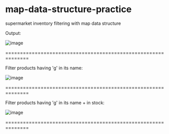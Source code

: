 # map-data-structure-practice
supermarket inventory filtering with map data structure

Output:

![image](https://github.com/marie-sheela-joseph/map-data-structure-practice/assets/92960836/682f1e3b-806f-4539-818a-8348719bcb68)

==============================================================

Filter products having 'g' in its name:

![image](https://github.com/marie-sheela-joseph/map-data-structure-practice/assets/92960836/eb7249e1-8aaf-4bbf-9ab8-b677e43c104b)

==============================================================

Filter products having 'g' in its name + in stock:

![image](https://github.com/marie-sheela-joseph/map-data-structure-practice/assets/92960836/2ce28aeb-4961-429c-a224-0233462cb52a)

==============================================================
